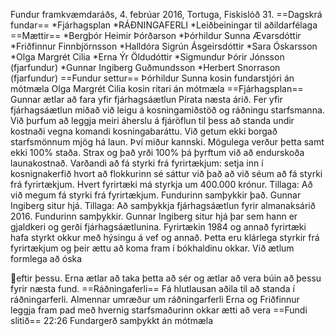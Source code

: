 Fundur framkvæmdaráðs, 4. febrúar 2016, Tortuga, Fiskislóð 31.
==Dagskrá fundar==
*Fjárhagsplan
*RÁÐNINGAFERLI
*Leiðbeiningar til aðildarfélaga
==Mættir==
*Bergþór Heimir Þórðarson
*Þórhildur Sunna Ævarsdóttir
*Friðfinnur Finnbjörnsson
*Halldóra Sigrún Ásgeirsdóttir
*Sara Óskarsson
*Olga Margrét Cilia
*Erna Ýr Öldudóttir
*Sigmundur Þórir Jónsson (fjarfundur)
*Gunnar Ingiberg Guðmundsson
*Herbert Snorrason (fjarfundur)
==Fundur settur==
Þórhildur Sunna kosin fundarstjóri án mótmæla
Olga Margrét Cilia kosin ritari án mótmæla
==Fjárhagsplan==
Gunnar ætlar að fara yfir fjárhagsáætlun Pírata næsta árið.
Fer yfir fjárhagsáætlun miðað við leigu á kosningamiðstöð og
ráðningu starfsmanna.
Við þurfum að leggja meiri áherslu á fjáröflun til þess að standa
undir kostnaði vegna komandi kosningabaráttu.
Við getum ekki borgað starfsmönnum mjög há laun. Því miður kannski.
Mögulega verður þetta samt ekki 100% staða. Strax og það yrði 100%
þá þyrftum við að endurskoða launakostnað.
Varðandi að fá styrki frá fyrirtækjum: setja inn í kosnignakerfið
hvort að flokkurinn sé sáttur við það að við séum að fá styrki frá
fyrirtækjum.
Hvert fyrirtæki má styrkja um 400.000 krónur.
Tillaga: Að við megum fá styrki frá fyrirtækjum. Fundurinn samþykkir
það. Gunnar Ingiberg situr hjá.
Tillaga: Að samþykkja fjárhagsáætlun fyrir almanaksárið 2016.
Fundurinn samþykkir. Gunnar Ingiberg situr hjá þar sem hann er
gjaldkeri og gerði fjárhagsáætlunina.
Fyrirtækin 1984 og annað fyrirtæki hafa styrkt okkur með hýsingu á
vef og annað. Þetta eru klárlega styrkir frá fyrirtækjum og þeir
ættu að koma fram í bókhaldinu okkar. Við ætlum formlega að óska

eftir þessu. Erna ætlar að taka þetta að sér og ætlar að vera búin
að þessu fyrir næsta fund.
==Ráðningaferli==
Fá hlutlausan aðila til að standa í ráðningarferli.
Almennar umræður um ráðningarferli
Erna og Friðfinnur leggja fram pad með hvernig starfsmaðurinn okkar
ætti að vera
==Fundi slitið==
22:26
Fundargerð samþykkt án mótmæla

